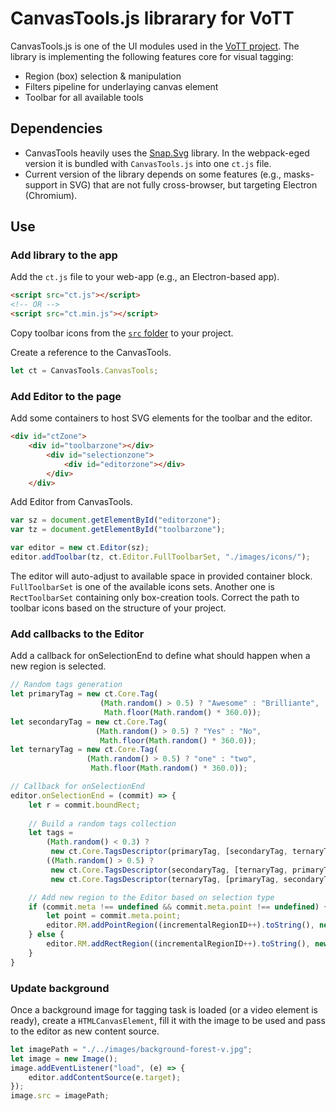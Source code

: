 # CanvasTools.js librarary for VoTT

CanvasTools.js is one of the UI modules used in the [VoTT project](https://github.com/Microsoft/VoTT/). The library is implementing the following features core for visual tagging:

* Region (box) selection & manipulation
* Filters pipeline for underlaying canvas element
* Toolbar for all available tools

## Dependencies

* CanvasTools heavily uses the [Snap.Svg](https://github.com/adobe-webplatform/Snap.svg) library. In the webpack-eged version it is bundled with `CanvasTools.js` into one `ct.js` file.
* Current version of the library depends on some features (e.g., masks-support in SVG) that are not fully cross-browser, but targeting Electron (Chromium).

## Use

### Add library to the app

Add the `ct.js` file to your web-app (e.g., an Electron-based app).

```html
<script src="ct.js"></script>
<!-- OR -->
<script src="ct.min.js"></script>

```

Copy toolbar icons from the [`src` folder](https://github.com/kichinsky/CanvasTools-for-VOTT/tree/master/src/canvastools/icons) to your project.

Create a reference to the CanvasTools.

```js
let ct = CanvasTools.CanvasTools;
```

### Add Editor to the page

Add some containers to host SVG elements for the toolbar and the editor.

```html
<div id="ctZone">
    <div id="toolbarzone"></div>
        <div id="selectionzone">
            <div id="editorzone"></div>
        </div>
    </div>
```

Add Editor from CanvasTools.

```js
var sz = document.getElementById("editorzone");
var tz = document.getElementById("toolbarzone");

var editor = new ct.Editor(sz);
editor.addToolbar(tz, ct.Editor.FullToolbarSet, "./images/icons/");
```

The editor will auto-adjust to available space in provided container block.
`FullToolbarSet` is one of the available icons sets. Another one is `RectToolbarSet` containing only box-creation tools.
Correct the path to toolbar icons based on the structure of your project.

### Add callbacks to the Editor

Add a callback for onSelectionEnd to define what should happen when a new region is selected.

```js
// Random tags generation
let primaryTag = new ct.Core.Tag(
                    (Math.random() > 0.5) ? "Awesome" : "Brilliante",
                     Math.floor(Math.random() * 360.0));
let secondaryTag = new ct.Core.Tag(
                   (Math.random() > 0.5) ? "Yes" : "No",
                    Math.floor(Math.random() * 360.0));
let ternaryTag = new ct.Core.Tag(
                 (Math.random() > 0.5) ? "one" : "two",
                  Math.floor(Math.random() * 360.0));

// Callback for onSelectionEnd
editor.onSelectionEnd = (commit) => {
    let r = commit.boundRect;
  
    // Build a random tags collection
    let tags = 
        (Math.random() < 0.3) ?        
         new ct.Core.TagsDescriptor(primaryTag, [secondaryTag, ternaryTag]):
        ((Math.random() > 0.5) ? 
         new ct.Core.TagsDescriptor(secondaryTag, [ternaryTag, primaryTag]):
         new ct.Core.TagsDescriptor(ternaryTag, [primaryTag, secondaryTag]));

    // Add new region to the Editor based on selection type
    if (commit.meta !== undefined && commit.meta.point !== undefined) {
        let point = commit.meta.point;
        editor.RM.addPointRegion((incrementalRegionID++).toString(), new ct.Core.Point2D(point.x, point.y), tags);
    } else {
        editor.RM.addRectRegion((incrementalRegionID++).toString(), new ct.Core.Point2D(r.x1, r.y1), new ct.Core.Point2D(r.x2, r.y2), tags);
    }
}
```

### Update background

Once a background image for tagging task is loaded (or a video element is ready), create a `HTMLCanvasElement`, fill it with the image to be used and pass to the editor as new content source.

```js
let imagePath = "./../images/background-forest-v.jpg";
let image = new Image();
image.addEventListener("load", (e) => {
    editor.addContentSource(e.target);
});
image.src = imagePath;
```